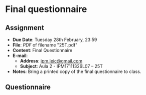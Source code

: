 # Final questionnaire

## Assignment

* **Due Date**: Tuesday 28th February, 23:59
* **File**: *PDF* of filename "25T.pdf"
* **Content**: Final Questionnaire
* **E-mail**:
	- **Address**: [ipm.leic@gmail.com](ipm.leic@gmail.com)
	- **Subject**: Aula 2 - IPM17111326L07 – 25T
* **Notes**: Bring a printed copy of the final questionnaire to class.

## Questionnaire
